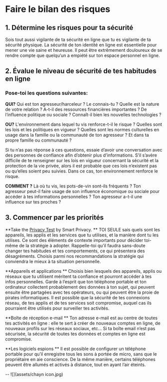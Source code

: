 # Faire le bilan des risques

## 1. Détermine les risques pour ta sécurité

Sois tout aussi vigilante de ta sécurité en ligne que tu es vigilante de ta sécurité physique. La sécurité de ton identité en ligne est essentielle pour mener une vie saine et heureuse. Il peut être extrêmement douloureux de se rendre compte que quelqu’un a empiété sur ton espace personnel en ligne.



## 2. Évalue le niveau de sécurité de tes habitudes en ligne

### Pose-toi les questions suivantes:

**QUI?** Qui est ton agresseur/harceleur ? Le connais-tu ? Quelle est la nature de votre relation ? A-t-il des ressources financières importantes ? De l’influence politique ou sociale ? Connaît-il bien les nouvelles technologies ? 

**OU?** L'environnement dans lequel tu vis renforce-t-il le risque ? Quelles sont les lois et les politiques en vigueur ? Quelles sont les normes culturelles en usage dans la famille ou la communauté de ton agresseur ? Et dans ta propre famille ou communauté ?


Si tu n’as pas réponse à ces questions, essaie d’avoir une conversation avec des personnes de confiance afin d’obtenir plus d’informations. S’il s’avère difficile de te renseigner sur les lois en vigueur concernant la sécurité et la protection de la vie privée, alors il est probable que ces lois n’existent pas ou qu’elles soient peu suivies. Dans ce cas, ton environnement renforce le risque.


**COMMENT ?** Là où tu vis, les pots-de-vin sont-ils fréquents ? Ton agresseur peut-il faire usage de son influence économique ou sociale pour accéder à tes informations personnelles ? Ton agresseur a-t-il une influence sur tes proches ?




## 3. Commencer par les priorités

**Take the [Privacy Test](http://smartprivacy.tumblr.com/privacynow) by Smart Privacy. 
**
TOI SEULE sais quels sont les appareils, les applis et les services que tu utilises, et la manière dont tu les utilises. Ce sont des éléments de contexte importants pour décider toi-même de la stratégie à adopter. Rappelle-toi qu’il faudra sans-doute changer tes habitudes et tes comportements, ce qui présentera des désagréments. Choisis parmi nos recommandations la stratégie qui conviendra le mieux à ta situation personnelle. 

**Appareils et applications
**
Choisis bien lesquels des appareils, applis ou réseaux que tu utilisent méritent ta confiance et pourront accéder à tes infos personnelles. Garde à l’esprit que ton téléphone portable et ton ordinateur collectent probablement des données à ton sujet, qui peuvent ensuite être partagées avec tes opérateurs, ou qui peuvent être la proie de pirates informatiques. 
Il est possible que la sécurité de tes connexions réseau, de tes applis et de tes services soit compromise, auquel cas ils pourraient être utilisés pour surveiller tes activités. 

**Boîte de réception e-mail
**
Ton adresse e-mail est au centre de toutes tes activités en ligne : elle te sert à créer de nouveaux comptes en ligne, de nouveaux profils sur les réseaux sociaux, etc… Si ta boîte email n’est pas sécurisée, la sécurité de toutes tes données et comptes en ligne est compromise.  


**Les logiciels espions
**
Il est possible de configurer un téléphone portable pour qu’il enregistre tous les sons à portée de micro, sans que le propriétaire en aie conscience. De la même manière, certains téléphones peuvent être allumés et activés à distance, tout en ayant l’air éteints. 

--
![](assets/chayn icon.jpg)